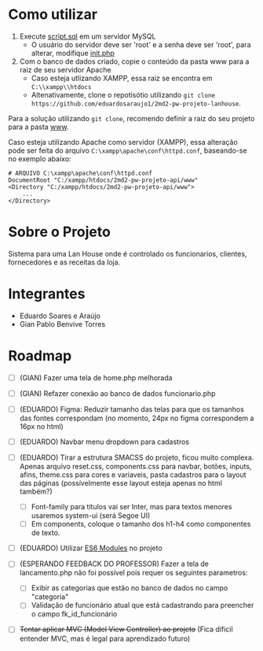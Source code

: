 # Como utilizar

1.  Execute [script.sql](project-data/banco-de-dados/script.sql) em um servidor MySQL
    -   O usuário do servidor deve ser 'root' e a senha deve ser 'root', para alterar, modifique [init.php](www/database/init.php)
2.  Com o banco de dados criado, copie o conteúdo da pasta www para a raiz de seu servidor Apache
    -   Caso esteja utlizando XAMPP, essa raiz se encontra em `C:\\xampp\\htdocs`
    -   Altenativamente, clone o repotisótio utilizando `git clone https://github.com/eduardosaraujo1/2md2-pw-projeto-lanhouse`.

Para a solução utilizando `git clone`, recomendo definir a raiz do seu projeto para a pasta [www](./www).

Caso esteja utilizando Apache como servidor (XAMPP), essa alteração pode ser feita do arquivo `C:\xampp\apache\conf\httpd.conf`, baseando-se no exemplo abaixo:

```
# ARQUIVO C:\xampp\apache\conf\httpd.conf
DocumentRoot "C:/xampp/htdocs/2md2-pw-projeto-api/www"
<Directory "C:/xampp/htdocs/2md2-pw-projeto-api/www">
    ...
</Directory>
```

# Sobre o Projeto

Sistema para uma Lan House onde é controlado os funcionarios, clientes, fornecedores e as receitas da loja.

# Integrantes

-   Eduardo Soares e Araújo
-   Gian Pablo Benvive Torres

# Roadmap

-   [ ] (GIAN) Fazer uma tela de home.php melhorada
-   [ ] (GIAN) Refazer conexão ao banco de dados funcionario.php
-   [ ] (EDUARDO) Figma: Reduzir tamanho das telas para que os tamanhos das fontes correspondam (no momento, 24px no figma correspondem a 16px no html)
-   [ ] (EDUARDO) Navbar menu dropdown para cadastros
-   [ ] (EDUARDO) Tirar a estrutura SMACSS do projeto, ficou muito complexa. Apenas arquivo reset.css, components.css para navbar, botões, inputs, afins, theme.css para cores e variaveis, pasta cadastros para o layout das páginas (possívelmente esse layout esteja apenas no html também?)
    - [ ] Font-family para títulos vai ser Inter, mas para textos menores usaremos system-ui (será Segoe UI)
    - [ ] Em components, coloque o tamanho dos h1-h4 como componentes de texto.
-   [ ] (EDUARDO) Utilizar [ES6 Modules](https://developer.mozilla.org/en-US/docs/Web/JavaScript/Guide/Modules) no projeto
-   [ ] (ESPERANDO FEEDBACK DO PROFESSOR) Fazer a tela de lancamento.php não foi possível pois requer os seguintes parametros:

    -   [ ] Exibir as categorias que estão no banco de dados no campo "categoria"
    -   [ ] Validação de funcionário atual que está cadastrando para preencher o campo fk_id_funcionário

-   [ ] ~~Tentar aplicar MVC (Model View Controller) ao projeto~~ (Fica dificil entender MVC, mas é legal para aprendizado futuro)
